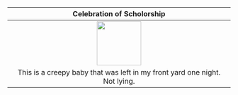 |                    Celebration of Scholorship                              |
| :------------------------------------------------------------------------: |
|[<img src="[![IMG_4134](https://github.com/user-attachments/assets/ee45fa97-6a91-40ff-b9a5-c81fbde83e5e)](https://github.com/SaintKevin21/2143-OOP/blob/54f024216bc6e9ab9f8ee5250fb5bb63a748d1d4/Assignments/A04/IMG_4134.jpg)" width="100">](https://github.com/SaintKevin21/2143-OOP/blob/54f024216bc6e9ab9f8ee5250fb5bb63a748d1d4/Assignments/A04/IMG_4134.jpg)|
| This is a creepy baby that was left in my front yard one night. Not lying. |

